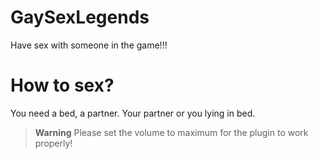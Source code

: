 # GaySexLegends
Have sex with someone in the game!!!

# How to sex?
You need a bed, a partner. Your partner or you lying in bed.

> **Warning**
> Please set the volume to maximum for the plugin to work properly!
